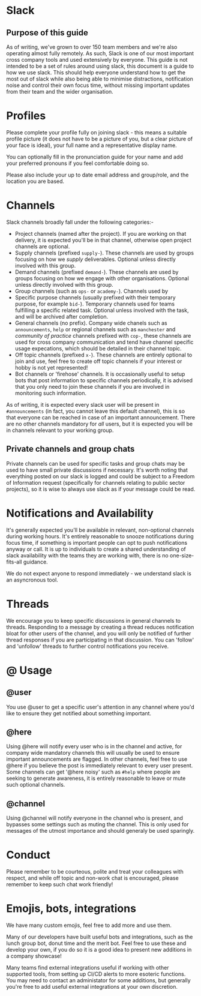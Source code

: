 # Slack

## Purpose of this guide

As of writing, we've grown to over 150 team members and we're also operating almost fully remotely. As such, Slack is one of our most important cross company tools and used extensively by everyone.
This guide is not intended to be a set of rules around using slack, this document is a guide to how we use slack. This should help everyone understand how to get the most out of slack while also being able to minimise distractions, notification noise and control their own focus time, without missing important updates from their team and the wider organisation.

# Profiles

Please complete your profile fully on joining slack - this means a suitable profile picture (it does not have to be a picture of you, but a clear picture of your face is ideal), your full name and a representative display name.

You can optionally fill in the pronunciation guide for your name and add your preferred pronouns if you feel comfortable doing so.

Please also include your up to date email address and group/role, and the location you are based.

# Channels

Slack channels broadly fall under the following categories:-

 - Project channels (named after the project). If you are working on that delivery, it is expected you'll be in that channel, otherwise open project channels are optional.
 - Supply channels (prefixed `supply-`). These channels are used by groups focusing on how we _supply_ deliverables. Optional unless directly involved with this group.
 - Demand channels (prefixed `demand-`). These channels are used by groups focusing on how we engage with other organisations. Optional unless directly involved with this group.
 - Group channels (such as `ops-` or `academy-`). Channels used by 
 - Specific purpose channels (usually prefixed with their temporary purpose, for example `bid-`). Temporary channels used for teams fulfilling a specific related task. Optional unless involved with the task, and will be archived after completion.
 - General channels (no prefix). Company wide chanels such as `announcements`, `help` or regional channels such as `manchester` and _community of practice_ channels prefixed with `cop-`, these channels are used for cross company communication and tend have channel specific usage expecations, which should be detailed in their channel topic.
 - Off topic channels (prefixed `x-`). These channels are entirely optional to join and use, feel free to create off topic channels if your interest or hobby is not yet represented!
 - Bot channels or 'firehose' channels. It is occasionally useful to setup bots that post information to specific channels periodically, it is advised that you only need to join these channels if you are involved in monitoring such information.

As of writing, it is expected every slack user will be present in `#announcements` (in fact, you cannot leave this default channel), this is so that everyone can be reached in case of an important announcement.
There are no other channels mandatory for _all_ users, but it is expected you will be in channels relevant to your working group.

## Private channels and group chats

Private channels can be used for specific tasks and group chats may be used to have small private discussions if necessary. It's worth noting that everything posted on our slack is logged and could be subject to a Freedom of Information request (specifically for channels relating to public sector projects), so it is wise to always use slack as if your message could be read.
 
# Notifications and Availability
 
It's generally expected you'll be available in relevant, non-optional channels during working hours. It's entirely reasonable to snooze notifications during focus time, if something is important people can opt to push notifications anyway or call. It is up to individuals to create a shared understanding of slack availability with the teams they are working with, there is no one-size-fits-all guidance.

We do not expect anyone to respond immediately - we understand slack is an asyncronous tool.

# Threads

We encourage you to keep specific discussions in general channels to threads. Responding to a message by creating a thread reduces notification bloat for other users of the channel, and you will only be notified of further thread responses if you are participating in that discussion. You can 'follow' and 'unfollow' threads to further control notifications you receive.

# @ Usage

## @user
You use @user to get a specific user's attention in any channel where you'd like to ensure they get notified about something important.

## @here
Using @here will notify every user who is in the channel and active, for company wide mandatory channels this will usually be used to ensure important announcements are flagged. In other channels, feel free to use @here if you believe the post is immediately relevant to every user present. Some channels can get '@here noisy' such as `#help` where people are seeking to generate awareness, it is entirely reasonable to leave or mute such optional channels.

## @channel
Using @channel will notify everyone in the channel who is present, and bypasses some settings such as muting the channel. This is only used for messages of the utmost importance and should generaly be used sparingly.

# Conduct

Please remember to be courteous, polite and treat your colleagues with respect, and while off topic and non-work chat is encouraged, please remember to keep such chat work friendly!

# Emojis, bots, integrations

We have many custom emojis, feel free to add more and use them.

Many of our developers have built useful bots and integrations, such as the lunch group bot, donut time and the merit bot. Feel free to use these and develop your own, if you do so it is a good idea to present new additions in a company showcase!

Many teams find external integrations useful if working with other supported tools, from setting up CI/CD alerts to more esoteric functions. You may need to contact an administator for some additions, but generally you're free to add useful external integrations at your own discretion.
